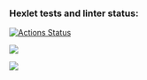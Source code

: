 ### Hexlet tests and linter status:
[![Actions Status](https://github.com/DramaLam/frontend-project-44/actions/workflows/hexlet-check.yml/badge.svg)](https://github.com/DramaLam/frontend-project-44/actions)

<a href="https://codeclimate.com/github/DramaLam/frontend-project-44/maintainability">
  <img src="https://api.codeclimate.com/v1/badges/3fefd119505dbe653c6d/maintainability" />
</a>

<a href="https://asciinema.org/a/Luw6MDeDa4yJffp9xxLWWUVOn" target="_blank"><img src="https://asciinema.org/a/Luw6MDeDa4yJffp9xxLWWUVOn.svg" /></a>
